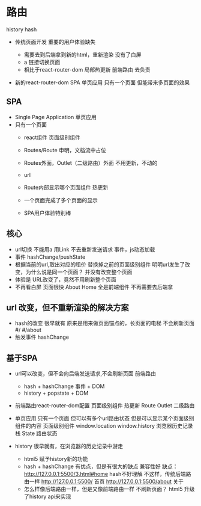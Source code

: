 # 路由

history
hash

- 传统页面开发
    <a> 重要的用户体验缺失
    - 需要去到后端拿到新的html，重新渲染
        没有了白屏
    - a 链接切换页面
    - 相比于react-router-dom 局部热更新
    前端路由 去负责

- 新的react-router-dom SPA 单页应用
   只有一个页面 但能带来多页面的效果

## SPA
- Single Page Application 单页应用
- 只有一个页面
   - react组件
       页面级别组件
   - Routes/Route 申明，文档流中占位
   - Routes外面，Outlet（二级路由）外面 不用更新，不动的
   - url
   - Route内部显示哪个页面组件
      热更新

   - 一个页面完成了多个页面的显示
   - SPA用户体验特别棒

## 核心
- url切换
    不能用a
    用Link
    不去重新发送请求
    事件，js动态加载
- 事件 hashChange/pushState
- 根据当前的url,取出对应的租价
   替换掉之前的页面级别组件
   明明url发生了改变，为什么说是同一个页面？
   并没有改变整个页面
- 体验是
  URL改变了，竟然不用刷新整个页面
- 不再看白屏
  页面很快
  About
  Home 全是前端组件 不再需要去后端拿

## url 改变，但不重新渲染的解决方案
- hash的改变 很早就有
   原来是用来做页面锚点的，长页面的电梯
   不会刷新页面
   #/
   #/about
- 触发事件
   hashChange

## 基于SPA
- url可以改变，但不会向后端发送请求,不会刷新页面 前端路由
   - hash + hashChange 事件 + DOM
   - history + popstate + DOM
- 前端路由react-router-dom配置 页面级别组件
   热更新 Route
   Outlet 二级路由
- 单页应用
   只有一个页面 但可以有多个url路由状态 但是可以显示某个页面级别组件的内容
   页面级别组件
   window.location
   window.history 浏览器历史记录
   栈
   State 路由状态

- history
   很早就有，在浏览器的历史记录中游走
   - html5 赋予history新的功能
   - hash + hashChange 有优点，但是有很大的缺点
      兼容性好
      缺点：http://127.0.0.1:5500/3.html#home
      hash不好理解
      不这样，传统后端路由一样
      http://127.0.0.1:5500/ 首页
      http://127.0.0.1:5500/about 关于
   - 怎么样像后端路由一样，但是又像前端路由一样 不刷新页面？
   html5 升级了history api来实现
     